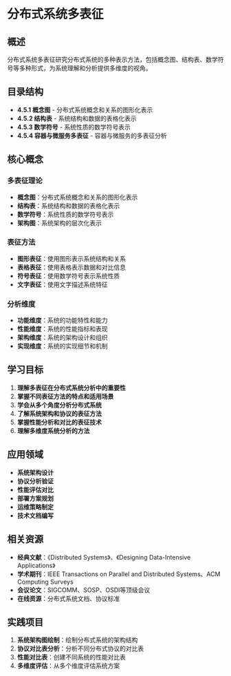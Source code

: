 # 分布式系统多表征

## 概述

分布式系统多表征研究分布式系统的多种表示方法，包括概念图、结构表、数学符号等多种形式，为系统理解和分析提供多维度的视角。

## 目录结构

- **4.5.1 概念图** - 分布式系统概念和关系的图形化表示
- **4.5.2 结构表** - 系统结构和数据的表格化表示
- **4.5.3 数学符号** - 系统性质的数学符号表示
- **4.5.4 容器与微服务多表征** - 容器与微服务的多表征分析

## 核心概念

### 多表征理论

- **概念图**：分布式系统概念和关系的图形化表示
- **结构表**：系统结构和数据的表格化表示
- **数学符号**：系统性质的数学符号表示
- **架构图**：系统架构的层次化表示

### 表征方法

- **图形表征**：使用图形表示系统结构和关系
- **表格表征**：使用表格表示数据和对比信息
- **符号表征**：使用数学符号表示系统性质
- **文字表征**：使用文字描述系统特征

### 分析维度

- **功能维度**：系统的功能特性和能力
- **性能维度**：系统的性能指标和表现
- **架构维度**：系统的架构设计和组织
- **实现维度**：系统的实现细节和机制

## 学习目标

1. **理解多表征在分布式系统分析中的重要性**
2. **掌握不同表征方法的特点和适用场景**
3. **学会从多个角度分析分布式系统**
4. **了解系统架构和协议的表征方法**
5. **掌握性能分析和对比的表征技术**
6. **理解多维度系统分析的方法**

## 应用领域

- **系统架构设计**
- **协议分析验证**
- **性能评估对比**
- **部署方案规划**
- **运维策略制定**
- **技术文档编写**

## 相关资源

- **经典文献**：《Distributed Systems》、《Designing Data-Intensive Applications》
- **学术期刊**：IEEE Transactions on Parallel and Distributed Systems、ACM Computing Surveys
- **会议论文**：SIGCOMM、SOSP、OSDI等顶级会议
- **在线资源**：分布式系统文档、协议标准

## 实践项目

1. **系统架构图绘制**：绘制分布式系统的架构结构
2. **协议对比表分析**：分析不同分布式协议的对比表
3. **性能对比表**：创建不同系统的性能对比表
4. **多维度评估**：从多个维度评估系统方案

